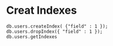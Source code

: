 # Creat Indexes


```
db.users.createIndex( {"field" : 1 });
db.users.dropIndex({ "field" : 1 });
db.users.getIndexes
```



